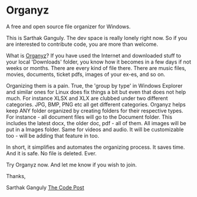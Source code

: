 # Organyz
A free and open source file organizer for Windows.

This is Sarthak Ganguly. The dev space is really lonely right now. So if you are interested to contribute code, you are more than welcome. 

What is [Organyz](http://www.thecodepost.org/software/one-click-file-organizer-check-organyz/)?
If you have used the Internet and downloaded stuff to your local 'Downloads' folder, you know how it becomes in a few days if not weeks or months. There are every kind of file there. There are music files, movies, documents, ticket pdfs, images of your ex-es, and so on.

Organizing them is a pain. True, the 'group by type' in Windows Explorer and similar ones for Linux does fix things a bit but even that does not help much. For instance XLSX and XLX are clubbed under two different categories. JPG, BMP, PNG etc all get different categories. Organyz helps keep ANY folder organized by creating folders for their respective types. For instance - all document files will go to the Document folder. This includes the latest docx, the older doc, pdf - all of them. All images will be put in a Images folder. Same for videos and audio. It will be customizable too - will be adding that feature in too. 

In short, it simplifies and automates the organizing process. It saves time. And it is safe. No file is deleted. Ever.

Try Organyz now. And let me know if you wish to join.

Thanks,

Sarthak Ganguly
[The Code Post](http://www.thecodepost.org)
